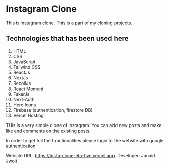 # Instagram Clone 
This is instagram clone.
This is a part of my cloning projects.


## Technologies that has been used here

<ol>
  <li>HTML</li>
  <li>CSS</li>
  <li>JavaScript</li>
  <li>Tailwind CSS</li>
  <li>ReactJs</li>
  <li>NextJs</li>
  <li>RecoilJs</li>
  <li>React Moment</li>
  <li>FakerJs</li>
  <li>Next-Auth</li>
  <li>Hero Icons</li>
  <li>Firebase (authentication, firestore DB)</li>
  <li>Vercel Hosting</li>
</ol>

THis is a very simple clone of instagram.
You can add new posts and make like and comments on the existing posts.

In order to get full the functionalities please login to the website with google authentication.

Website URL: https://insta-clone-eta-five.vercel.app. 
Developer: Junaid Jwolt

